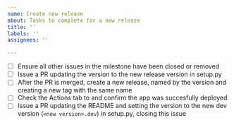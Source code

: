 ```yaml
---
name: Create new release
about: Tasks to complete for a new release
title: ''
labels: ''
assignees: ''

---
```


- [ ] Ensure all other issues in the milestone have been closed or removed
- [ ] Issue a PR updating the version to the new release version in setup.py
- [ ] After the PR is merged, create a new release, named by the version and creating a new tag with the same name
- [ ] Check the Actions tab to and confirm the app was succesfully deployed
- [ ] Issue a PR updating the README and setting the version to the new dev version (`<new version>.dev`) in setup.py, closing this issue
